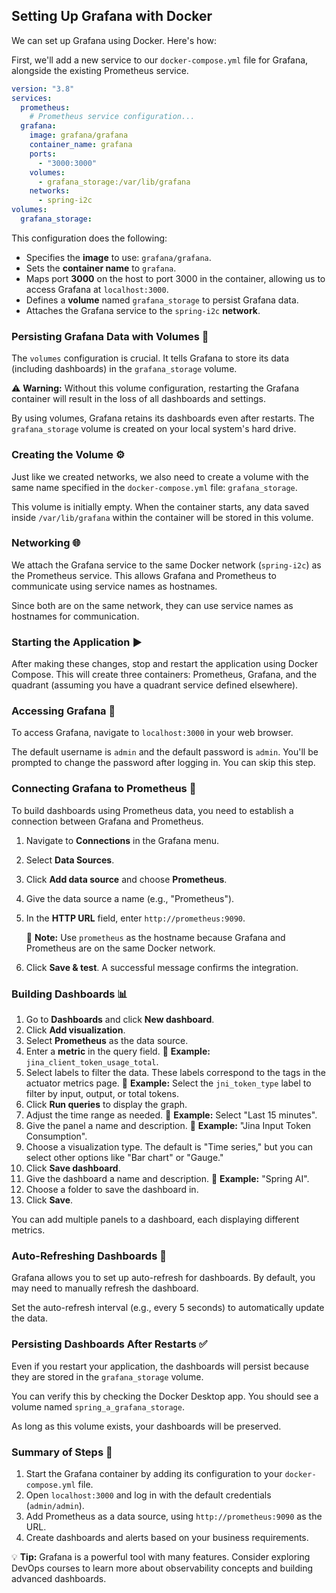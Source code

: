 ## Setting Up Grafana with Docker

We can set up Grafana using Docker. Here's how:

First, we'll add a new service to our `docker-compose.yml` file for Grafana, alongside the existing Prometheus service.

```yaml
version: "3.8"
services:
  prometheus:
    # Prometheus service configuration...
  grafana:
    image: grafana/grafana
    container_name: grafana
    ports:
      - "3000:3000"
    volumes:
      - grafana_storage:/var/lib/grafana
    networks:
      - spring-i2c
volumes:
  grafana_storage:
```

This configuration does the following:

*   Specifies the **image** to use: `grafana/grafana`.
*   Sets the **container name** to `grafana`.
*   Maps port **3000** on the host to port 3000 in the container, allowing us to access Grafana at `localhost:3000`.
*   Defines a **volume** named `grafana_storage` to persist Grafana data.
*   Attaches the Grafana service to the `spring-i2c` **network**.

### Persisting Grafana Data with Volumes 💾

The `volumes` configuration is crucial. It tells Grafana to store its data (including dashboards) in the `grafana_storage` volume.

⚠️ **Warning:** Without this volume configuration, restarting the Grafana container will result in the loss of all dashboards and settings.

By using volumes, Grafana retains its dashboards even after restarts. The `grafana_storage` volume is created on your local system's hard drive.

### Creating the Volume ⚙️

Just like we created networks, we also need to create a volume with the same name specified in the `docker-compose.yml` file: `grafana_storage`.

This volume is initially empty. When the container starts, any data saved inside `/var/lib/grafana` within the container will be stored in this volume.

### Networking 🌐

We attach the Grafana service to the same Docker network (`spring-i2c`) as the Prometheus service. This allows Grafana and Prometheus to communicate using service names as hostnames.

Since both are on the same network, they can use service names as hostnames for communication.

### Starting the Application ▶️

After making these changes, stop and restart the application using Docker Compose. This will create three containers: Prometheus, Grafana, and the quadrant (assuming you have a quadrant service defined elsewhere).

### Accessing Grafana 🔑

To access Grafana, navigate to `localhost:3000` in your web browser.

The default username is `admin` and the default password is `admin`. You'll be prompted to change the password after logging in. You can skip this step.

### Connecting Grafana to Prometheus 🔗

To build dashboards using Prometheus data, you need to establish a connection between Grafana and Prometheus.

1.  Navigate to **Connections** in the Grafana menu.
2.  Select **Data Sources**.
3.  Click **Add data source** and choose **Prometheus**.
4.  Give the data source a name (e.g., "Prometheus").
5.  In the **HTTP URL** field, enter `http://prometheus:9090`.

    📝 **Note:** Use `prometheus` as the hostname because Grafana and Prometheus are on the same Docker network.
6.  Click **Save & test**. A successful message confirms the integration.

### Building Dashboards 📊

1.  Go to **Dashboards** and click **New dashboard**.
2.  Click **Add visualization**.
3.  Select **Prometheus** as the data source.
4.  Enter a **metric** in the query field. 📌 **Example:** `jina_client_token_usage_total`.
5.  Select labels to filter the data. These labels correspond to the tags in the actuator metrics page. 📌 **Example:** Select the `jni_token_type` label to filter by input, output, or total tokens.
6.  Click **Run queries** to display the graph.
7.  Adjust the time range as needed. 📌 **Example:** Select "Last 15 minutes".
8.  Give the panel a name and description. 📌 **Example:** "Jina Input Token Consumption".
9.  Choose a visualization type. The default is "Time series," but you can select other options like "Bar chart" or "Gauge."
10. Click **Save dashboard**.
11. Give the dashboard a name and description. 📌 **Example:** "Spring AI".
12. Choose a folder to save the dashboard in.
13. Click **Save**.

You can add multiple panels to a dashboard, each displaying different metrics.

### Auto-Refreshing Dashboards 🔄

Grafana allows you to set up auto-refresh for dashboards. By default, you may need to manually refresh the dashboard.

Set the auto-refresh interval (e.g., every 5 seconds) to automatically update the data.

### Persisting Dashboards After Restarts ✅

Even if you restart your application, the dashboards will persist because they are stored in the `grafana_storage` volume.

You can verify this by checking the Docker Desktop app. You should see a volume named `spring_a_grafana_storage`.

As long as this volume exists, your dashboards will be preserved.

### Summary of Steps 📝

1.  Start the Grafana container by adding its configuration to your `docker-compose.yml` file.
2.  Open `localhost:3000` and log in with the default credentials (`admin/admin`).
3.  Add Prometheus as a data source, using `http://prometheus:9090` as the URL.
4.  Create dashboards and alerts based on your business requirements.

💡 **Tip:** Grafana is a powerful tool with many features. Consider exploring DevOps courses to learn more about observability concepts and building advanced dashboards.
